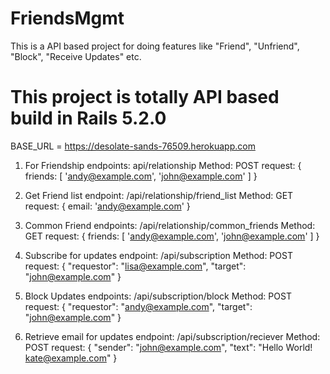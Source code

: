 # FriendsMgmt
This is a API based project for doing features like "Friend", "Unfriend", "Block", "Receive Updates" etc.

# This project is totally API based build in Rails 5.2.0

BASE_URL = https://desolate-sands-76509.herokuapp.com


1. For Friendship
  endpoints: api/relationship
  Method: POST
  request: { friends: [ 'andy@example.com', 'john@example.com' ] }

2. Get Friend list
  endpoint: /api/relationship/friend_list
  Method: GET
  request: { email: 'andy@example.com' }

3. Common Friend
  endpoints: /api/relationship/common_friends
  Method: GET
  request: { friends: [ 'andy@example.com', 'john@example.com' ] } 

4. Subscribe for updates
  endpoint: /api/subscription
  Method: POST
  request: { "requestor": "lisa@example.com", "target": "john@example.com" }

5. Block Updates
  endpoints: /api/subscription/block
  Method: POST
  request: { "requestor": "andy@example.com", "target": "john@example.com" } 

6. Retrieve email for updates
  endpoint: /api/subscription/reciever
  Method: POST
  request: { "sender": "john@example.com", "text": "Hello World! kate@example.com" } 
